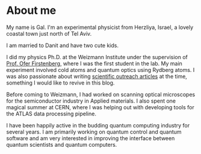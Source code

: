 # About me

My name is Gal. I'm an experimental physicist from Herzliya, Israel, a lovely coastal town just north of Tel Aviv. 

I am married to Danit and have two cute kids.

I did my physics Ph.D. at the Weizmann Institute under the supervision of [Prof. Ofer Firstenberg](https://www.weizmann.ac.il/complex/Firstenberg/home), where I was the first student in the lab. My main experiment involved cold atoms and quantum optics using Rydberg atoms. I was also passionate about writing [scientific outreach articles](https://davidson.weizmann.ac.il/authors/%D7%92%D7%9C-%D7%95%D7%99%D7%A0%D7%A8) at the time, something I would like to revive in this blog.

Before coming to Weizmann,  I had worked on scanning optical microscopes for the semiconductor industry in Applied materials. I also spent one magical summer at CERN, where I was helping out with developing tools for the ATLAS data processing pipeline.

I have been happily active in the budding quantum computing industry for several years. I am primarily working on quantum control and quantum software and am very interested in improving the interface between quantum scientists and quantum computers. 





